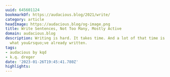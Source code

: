 ```yaml
---
uuid: 645601124
bookmarkOf: https://audacious.blog/2021/write/
category: article
headImage: https://audacious.blog/og-image.png
title: Write Sentences, Not Too Many, Mostly Active
domain: audacious.blog
description: Writing is hard. It takes time. And a lot of that time is spent rewriting
  what you&rsquo;ve already written.
tags:
- audacious by kqd
- k.q. dreger
date: '2023-01-26T19:45:41.780Z'
highlights:
---
```



